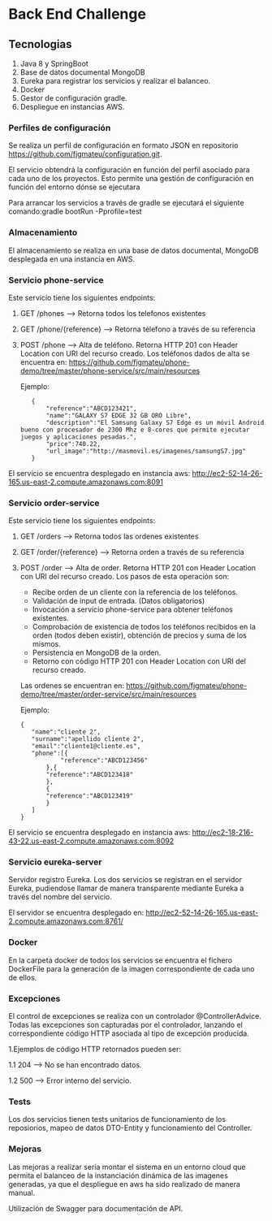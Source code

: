 # Back End Challenge

## Tecnologias

1. Java 8 y SpringBoot 
2. Base de datos documental MongoDB
3. Eureka para registrar los servicios y realizar el balanceo.
4. Docker
5. Gestor de configuración gradle. 
6. Despliegue en instancias AWS.


### Perfiles de configuración

Se realiza un perfil de configuración en formato JSON en repositorio https://github.com/fjgmateu/configuration.git.

El servicio obtendrá la configuración en función del perfil asociado para cada uno de los proyectos. Esto permite una gestión de configuración en función del entorno dónse se ejecutara

Para arrancar los servicios a través de gradle se ejecutará el siguiente comando:gradle bootRun -Pprofile=test

### Almacenamiento

El almacenamiento se realiza en una base de datos documental, MongoDB desplegada en una instancia en AWS.

### Servicio phone-service

Este servicio tiene los siguientes endpoints:

1. GET /phones --> Retorna todos los telefonos existentes
2. GET /phone/{reference}  --> Retorna télefono a través de su referencia
3. POST /phone   --> Alta de teléfono. Retorna HTTP 201 con Header Location con URI del recurso creado. 
   Los teléfonos dados de alta se encuentra en: https://github.com/fjgmateu/phone-demo/tree/master/phone-service/src/main/resources
   
   	
	 Ejemplo:
	 ```
		{
			"reference":"ABCD123421",
			"name":"GALAXY S7 EDGE 32 GB ORO Libre",
			"description":"El Samsung Galaxy S7 Edge es un móvil Android bueno con procesador de 2300 Mhz e 8-cores que permite ejecutar juegos y aplicaciones pesadas.",
			"price":740.22,
			"url_image":"http://masmovil.es/imagenes/samsungS7.jpg"
		}
	
El servicio se encuentra desplegado en instancia aws: http://ec2-52-14-26-165.us-east-2.compute.amazonaws.com:8091


### Servicio order-service

Este servicio tiene los siguientes endpoints:

1. GET /orders --> Retorna todos las ordenes existentes
2. GET /order/{reference}  --> Retorna orden a través de su referencia
3. POST /order   --> Alta de order. Retorna HTTP 201 con Header Location con URI del recurso creado. 
   Los pasos de esta operación son:
     - Recibe orden de un cliente con la referencia de los teléfonos.
	 - Validación de input de entrada. (Datos obligatorios)
	 - Invocación a servicio phone-service para obtener teléfonos existentes.
	 - Comprobación de existencia de todos los teléfonos recibidos en la orden (todos deben existir), obtención de precios y suma de los mismos.
	 - Persistencia en MongoDB de la orden.
	 - Retorno con código HTTP 201 con Header Location con URI del recurso creado. 
	 
	 Las ordenes se encuentran en: https://github.com/fjgmateu/phone-demo/tree/master/order-service/src/main/resources
	
	 Ejemplo:
	 ```
	{    
		"name":"cliente 2",
		"surname":"apellido cliente 2",
		"email":"cliente1@cliente.es",
		"phone":[{
				"reference":"ABCD123456"	
			},{
			"reference":"ABCD123418"
			},
			{
			"reference":"ABCD123419"
			}		
		]
	}

El servicio se encuentra desplegado en instancia aws: http://ec2-18-216-43-22.us-east-2.compute.amazonaws.com:8092

### Servicio eureka-server

Servidor registro Eureka. Los dos servicios se registran en el servidor Eureka, pudiendose llamar de manera transparente mediante Eureka a través del nombre del servicio.

El servidor se encuentra desplegado en: http://ec2-52-14-26-165.us-east-2.compute.amazonaws.com:8761/

### Docker

En la carpeta docker de todos los servicios se encuentra el fichero DockerFile para la generación de la imagen correspondiente de cada uno de ellos.


### Excepciones

El control de excepciones se realiza con un controlador @ControllerAdvice. 
Todas las excepciones son capturadas por el controlador, lanzando el correspondiente código HTTP asociada al tipo de excepción producida.

1.Ejemplos de código HTTP retornados pueden ser: 

1.1 204 --> No se han encontrado datos.

1.2 500 --> Error interno del servicio.


### Tests

Los dos servicios tienen tests unitarios de funcionamiento de los reposiorios, mapeo de datos DTO-Entity y funcionamiento del Controller.

### Mejoras

Las mejoras a realizar sería montar el sistema en un entorno cloud que permita el balanceo de la instanciación dinámica de las imagenes generadas, 
ya que el despliegue en aws ha sido realizado de manera manual.

Utilización de Swagger para documentación de API.